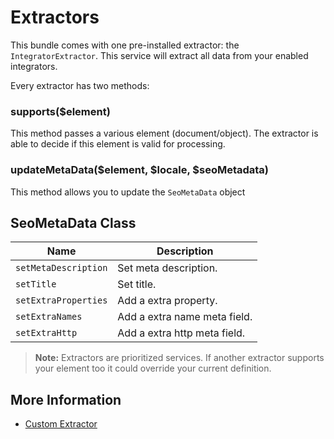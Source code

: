 # Extractors
This bundle comes with one pre-installed extractor: the `IntegratorExtractor`. 
This service will extract all data from your enabled integrators.

Every extractor has two methods:

### supports($element)
This method passes a various element (document/object). 
The extractor is able to decide if this element is valid for processing.

### updateMetaData($element, $locale, $seoMetadata)
This method allows you to update the `SeoMetaData` object

## SeoMetaData Class

| Name | Description
|------|------------|
| `setMetaDescription` | Set meta description. |
| `setTitle` | Set title. |
| `setExtraProperties` | Add a extra property. |
| `setExtraNames` | Add a extra name meta field. |
| `setExtraHttp` | Add a extra http meta field. |

> **Note:** Extractors are prioritized services. 
> If another extractor supports your element too it could override your current definition.


## More Information
- [Custom Extractor](./MetaData/Extractor/10_CustomExtractor/.md)